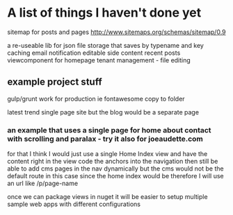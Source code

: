 # A list of things I haven't done yet

sitemap for posts and pages
http://www.sitemaps.org/schemas/sitemap/0.9

a re-useable lib for json file storage that saves by typename and key
caching
email notification
editable side content
recent posts viewcomponent for homepage
tenant management - file editing

## example project stuff

gulp/grunt work for production ie fontawesome copy to folder

latest trend single page site but the blog would be a separate page

### an example that uses a single page for home about contact with scrolling and paralax - try it also for joeaudette.com
for that I think I would just use a single Home Index view and have the content right in the view
code the anchors into the navigation
then still be able to add cms pages in the nav dynamically but the cms would not be the default route in this case
since the home index would be
therefore I will use an url like /p/page-name

once we can package views in nuget it will be easier to setup multiple sample web apps with different configurations

